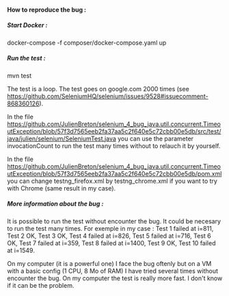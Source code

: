 #### How to reproduce the bug : 

##### Start Docker :

docker-compose -f composer/docker-compose.yaml up

##### Run the test :

mvn test

The test is a loop. The test goes on google.com 2000 times (see https://github.com/SeleniumHQ/selenium/issues/9528#issuecomment-868360126).

In the file https://github.com/JulienBreton/selenium_4_bug_java.util.concurrent.TimeoutException/blob/57f3d7565eeb2fa37aa5c2f640e5c72cbb00e5db/src/test/java/julien/selenium/SeleniumTest.java you can use the parameter invocationCount to run the test many times without to relauch it by yourself.

In the file https://github.com/JulienBreton/selenium_4_bug_java.util.concurrent.TimeoutException/blob/57f3d7565eeb2fa37aa5c2f640e5c72cbb00e5db/pom.xml you can change testng_firefox.xml by testng_chrome.xml if you want to try with Chrome (same result in my case).

##### More information about the bug :

It is possible to run the test without encounter the bug.
It could be necesary to run the test many times.
For exemple in my case : Test 1 failed at i=811, Test 2 OK, Test 3 OK, Test 4 failed at i=826, Test 5 failed at i=716, Test 6 OK, Test 7 failed at i=359, Test 8 failed at i=1400, Test 9 OK, Test 10 failed at i=1549.

On my computer (it is a powerful one) I face the bug oftenly but on a VM with a basic config (1 CPU, 8 Mo of RAM) I have tried several times without encounter the bug. On my computer the test is really more fast. I don't know if it can be the problem.
